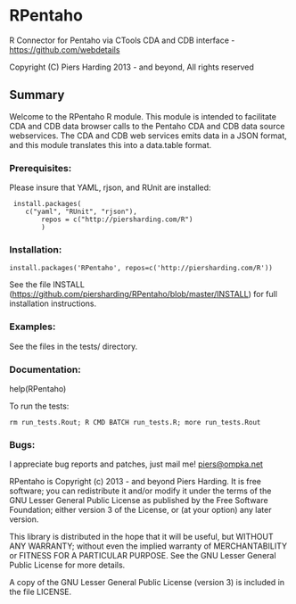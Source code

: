 RPentaho
========

R Connector for Pentaho via CTools CDA and CDB interface - https://github.com/webdetails


Copyright (C) Piers Harding 2013 - and beyond, All rights reserved

## Summary

Welcome to the RPentaho R module.  This module is intended to facilitate CDA and CDB data browser calls to the Pentaho CDA and CDB data source webservices.  The CDA and CDB web services emits data in a JSON format, and this module translates this into a data.table format.


### Prerequisites:
 Please insure that YAML, rjson, and RUnit are installed:

     install.packages(
        c("yaml", "RUnit", "rjson"),
            repos = c("http://piersharding.com/R")
            )


### Installation:

    install.packages('RPentaho', repos=c('http://piersharding.com/R'))

See the file INSTALL (https://github.com/piersharding/RPentaho/blob/master/INSTALL) for full installation instructions.

### Examples:

 See the files in the tests/ directory.

### Documentation:
 help(RPentaho)

To run the tests:

    rm run_tests.Rout; R CMD BATCH run_tests.R; more run_tests.Rout

### Bugs:
I appreciate bug reports and patches, just mail me! piers@ompka.net

RPentaho is Copyright (c) 2013 - and beyond Piers Harding.
It is free software; you can redistribute it and/or
modify it under the terms of the GNU Lesser General Public
License as published by the Free Software Foundation; either
version 3 of the License, or (at your option) any later version.

This library is distributed in the hope that it will be useful,
but WITHOUT ANY WARRANTY; without even the implied warranty of
MERCHANTABILITY or FITNESS FOR A PARTICULAR PURPOSE.  See the GNU
Lesser General Public License for more details.

A copy of the GNU Lesser General Public License (version 3) is included in
the file LICENSE.

